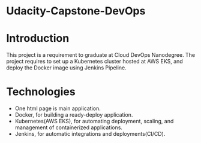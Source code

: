 # Udacity-Capstone-DevOps

# Introduction
This project is a requirement to graduate at Cloud DevOps Nanodegree. The project requires to set up a Kubernetes cluster hosted at AWS EKS, and deploy the Docker image using Jenkins Pipeline.

# Technologies
  * One html page is main application. </br>
  * Docker, for building a ready-deploy application. </br>
  * Kubernetes(AWS EKS), for automating deployment, scaling, and management of containerized applications. </br>
  * Jenkins, for automatic integrations and deployments(CI/CD).
